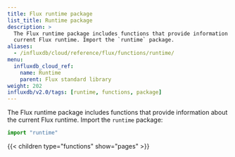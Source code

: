 ```yaml
---
title: Flux runtime package
list_title: Runtime package
description: >
  The Flux runtime package includes functions that provide information about the
  current Flux runtime. Import the `runtime` package.
aliases:
  - /influxdb/cloud/reference/flux/functions/runtime/
menu:
  influxdb_cloud_ref:
    name: Runtime
    parent: Flux standard library
weight: 202
influxdb/v2.0/tags: [runtime, functions, package]
---
```


The Flux runtime package includes functions that provide information about the
current Flux runtime. Import the `runtime` package:

```js
import "runtime"
```

{{< children type="functions" show="pages" >}}
